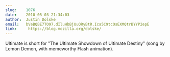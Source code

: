 ```yaml
---
slug:    1076
date:    2010-05-03 21:34:03
author:  Justin Dolske
email:   bVeBQBE7TO97.dIluHbBjUuORyBtR.Ica5C9tcOsEXMQtrBYYP2epE
link:     https://blog.mozilla.org/dolske/
---
```


Ultimate is short for "The Ultimate Showdown of Ultimate Destiny"
(song by Lemon Demon, with memeworthy Flash animation).
